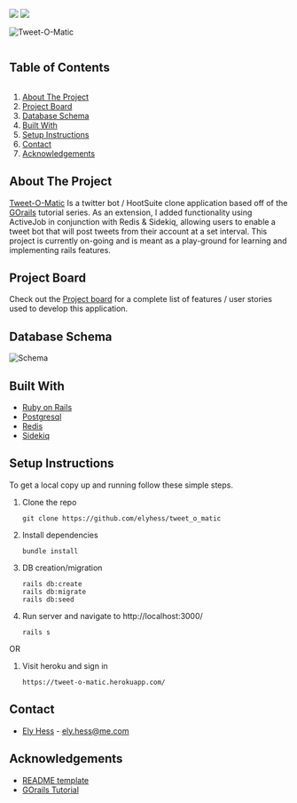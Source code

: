 <!-- Shields -->
![](https://img.shields.io/badge/Rails-5.2.4-informational?style=flat&logo=<LOGO_NAME>&logoColor=white&color=2bbc8a)
![](https://img.shields.io/badge/Ruby-2.5.3-orange)


![Tweet-O-Matic](https://github.com/elyhess/tweet_o_matic/blob/main/header.png)
<!-- TABLE OF CONTENTS -->
<summary><h2 style="display: inline-block">Table of Contents</h2></summary>
<ol>
  <li><a href="#about-the-project">About The Project</a>
  <li><a href="#project-board">Project Board</a></li>
  <li><a href="#database-schema">Database Schema</a></li>
  <li><a href="#built-with">Built With</a>
  <li><a href="#setup-instructions">Setup Instructions</a></li>
  <li><a href="#contact">Contact</a></li>
  <li><a href="#acknowledgements">Acknowledgements</a></li>
</ol>


<!-- ABOUT THE PROJECT -->
## About The Project

[Tweet-O-Matic](https://tweet-o-matic.herokuapp.com/) Is a twitter bot / HootSuite clone application based off of the [GOrails](https://gorails.com/series/rails-for-beginners) tutorial series. As an extension, I added functionality using ActiveJob in conjunction with Redis & Sidekiq, allowing users to enable a tweet bot that will post tweets from their account at a set interval. This project is currently on-going and is meant as a play-ground for learning and implementing rails features.


<!-- PROJECT BOARD -->
## Project Board
Check out the [Project board](https://github.com/elyhess/tweet_o_matic/projects/1) for a complete list of features / user stories used to develop this application.

<!-- DATABBASE SCHEMA -->
## Database Schema

![Schema](https://github.com/elyhess/tweet_o_matic/blob/main/schema.png)

<!-- BUILT WITH -->
## Built With

* [Ruby on Rails](https://rubyonrails.org/)
* [Postgresql](https://www.postgresql.org/)
* [Redis](https://redis.io/)
* [Sidekiq](https://sidekiq.org/)

<!-- SETUP INSTRUCTIONS -->
## Setup Instructions
To get a local copy up and running follow these simple steps.

1. Clone the repo
   ```
   git clone https://github.com/elyhess/tweet_o_matic
   ```
2. Install dependencies
   ```
   bundle install
   ```
3. DB creation/migration
   ```
   rails db:create
   rails db:migrate
   rails db:seed
   ```
4. Run server and navigate to http://localhost:3000/
   ```
   rails s
   ```
OR

1. Visit heroku and sign in
   ```
   https://tweet-o-matic.herokuapp.com/
   ```

<!-- CONTACT -->
## Contact
* [Ely Hess](https://github.com/elyhess) - ely.hess@me.com


<!-- ACKNOWLEDGEMENTS -->
## Acknowledgements

* [README template](https://github.com/othneildrew/Best-README-Template)
* [GOrails Tutorial](https://gorails.com/series/rails-for-beginners)
